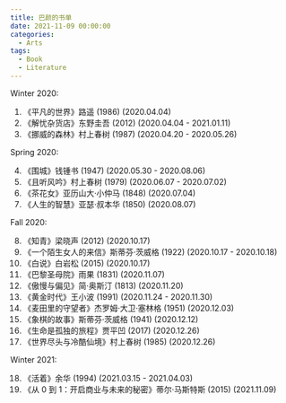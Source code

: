 ```yaml
---
title: 巴颜的书单
date: 2021-11-09 00:00:00
categories:
  - Arts
tags:
  - Book
  - Literature
---
```


Winter 2020:

1. 《平凡的世界》路遥 (1986)
   (2020.04.04)
2. 《解忧杂货店》东野圭吾 (2012)
   (2020.04.04 - 2021.01.11)
3. 《挪威的森林》村上春树 (1987)
   (2020.04.20 - 2020.05.26)

Spring 2020:

4. 《围城》钱锺书 (1947)
   (2020.05.30 - 2020.08.06)
5. 《且听风吟》村上春树 (1979)
   (2020.06.07 - 2020.07.02)
6. 《茶花女》亚历山大·小仲马 (1848)
   (2020.07.04)
7. 《人生的智慧》亚瑟·叔本华 (1850)
   (2020.08.07)

Fall 2020:

8. 《知青》梁晓声 (2012)
   (2020.10.17)
9. 《一个陌生女人的来信》斯蒂芬·茨威格 (1922)
   (2020.10.17 - 2020.10.18)
10. 《白说》白岩松 (2015)
    (2020.10.17)
11. 《巴黎圣母院》雨果 (1831)
    (2020.11.07)
12. 《傲慢与偏见》简·奥斯汀 (1813)
    (2020.11.20)
13. 《黄金时代》王小波 (1991)
    (2020.11.24 - 2020.11.30)
14. 《麦田里的守望者》杰罗姆·大卫·塞林格 (1951)
    (2020.12.03)
15. 《象棋的故事》斯蒂芬·茨威格 (1941)
    (2020.12.12)
16. 《生命是孤独的旅程》贾平凹 (2017)
    (2020.12.26)
17. 《世界尽头与冷酷仙境》村上春树 (1985)
    (2020.12.26)

Winter 2021:

18. 《活着》余华 (1994)
    (2021.03.15 - 2021.04.03)
19. 《从 0 到 1：开启商业与未来的秘密》蒂尔·马斯特斯 (2015)
    (2021.11.09)
